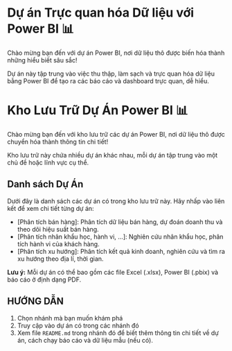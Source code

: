# Dự án Trực quan hóa Dữ liệu với Power BI 📊

Chào mừng bạn đến với dự án Power BI, nơi dữ liệu thô được biến hóa thành những hiểu biết sâu sắc! 

Dự án này tập trung vào việc thu thập, làm sạch và trực quan hóa dữ liệu bằng Power BI để tạo ra các báo cáo và dashboard trực quan, dễ hiểu.
# Kho Lưu Trữ Dự Án Power BI 📊

Chào mừng bạn đến với kho lưu trữ các dự án Power BI, nơi dữ liệu thô được chuyển hóa thành thông tin chi tiết!

Kho lưu trữ này chứa nhiều dự án khác nhau, mỗi dự án tập trung vào một chủ đề hoặc lĩnh vực cụ thể. 

## Danh sách Dự Án

Dưới đây là danh sách các dự án có trong kho lưu trữ này. Hãy nhấp vào liên kết để xem chi tiết từng dự án:

* [Phân tích bán hàng]: Phân tích dữ liệu bán hàng, dự đoán doanh thu và theo dõi hiệu suất bán hàng.
* [Phân tích nhân khẩu học, hành vi, ...]: Nghiên cứu nhân khẩu học, phân tích hành vi của khách hàng.
* [Phân tích xu hướng]: Phân tích kết quả kinh doanh, nghiên cứu và tìm ra xu hướng theo địa lí, thời gian.

**Lưu ý:** Mỗi dự án có thể bao gồm các file Excel (.xlsx), Power BI (.pbix) và báo cáo ở định dạng PDF.

## HƯỚNG DẪN

1. Chọn nhánh mà bạn muốn khám phá
2. Truy cập vào dự án có trong các nhánh đó
3. Xem file `README.md` trong nhánh đó để biết thêm thông tin chi tiết về dự án, cách chạy báo cáo và dữ liệu mẫu (nếu có).
